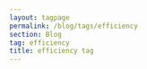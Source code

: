 ```yaml
---
layout: tagpage
permalink: /blog/tags/efficiency
section: Blog
tag: efficiency
title: efficiency tag
---
```

